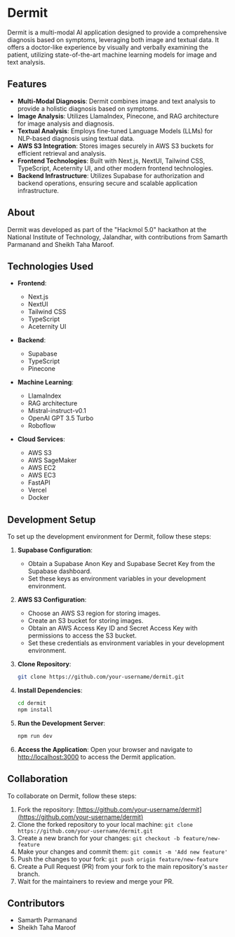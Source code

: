 # Dermit

Dermit is a multi-modal AI application designed to provide a comprehensive diagnosis based on symptoms, leveraging both image and textual data. It offers a doctor-like experience by visually and verbally examining the patient, utilizing state-of-the-art machine learning models for image and text analysis.

## Features

- **Multi-Modal Diagnosis**: Dermit combines image and text analysis to provide a holistic diagnosis based on symptoms.
- **Image Analysis**: Utilizes LlamaIndex, Pinecone, and RAG architecture for image analysis and diagnosis.
- **Textual Analysis**: Employs fine-tuned Language Models (LLMs) for NLP-based diagnosis using textual data.
- **AWS S3 Integration**: Stores images securely in AWS S3 buckets for efficient retrieval and analysis.
- **Frontend Technologies**: Built with Next.js, NextUI, Tailwind CSS, TypeScript, Aceternity UI, and other modern frontend technologies.
- **Backend Infrastructure**: Utilizes Supabase for authorization and backend operations, ensuring secure and scalable application infrastructure.

## About

Dermit was developed as part of the "Hackmol 5.0" hackathon at the National Institute of Technology, Jalandhar, with contributions from Samarth Parmanand and Sheikh Taha Maroof.

## Technologies Used

- **Frontend**:

  - Next.js
  - NextUI
  - Tailwind CSS
  - TypeScript
  - Aceternity UI

- **Backend**:

  - Supabase
  - TypeScript
  - Pinecone

- **Machine Learning**:

  - LlamaIndex
  - RAG architecture
  - Mistral-instruct-v0.1
  - OpenAI GPT 3.5 Turbo
  - Roboflow

- **Cloud Services**:
  - AWS S3
  - AWS SageMaker
  - AWS EC2
  - AWS EC3
  - FastAPI
  - Vercel
  - Docker

## Development Setup

To set up the development environment for Dermit, follow these steps:

1. **Supabase Configuration**:

   - Obtain a Supabase Anon Key and Supabase Secret Key from the Supabase dashboard.
   - Set these keys as environment variables in your development environment.

2. **AWS S3 Configuration**:

   - Choose an AWS S3 region for storing images.
   - Create an S3 bucket for storing images.
   - Obtain an AWS Access Key ID and Secret Access Key with permissions to access the S3 bucket.
   - Set these credentials as environment variables in your development environment.

3. **Clone Repository**:

   ```bash
   git clone https://github.com/your-username/dermit.git
   ```

4. **Install Dependencies**:

   ```bash
   cd dermit
   npm install
   ```

5. **Run the Development Server**:

   ```bash
   npm run dev
   ```

6. **Access the Application**:
   Open your browser and navigate to [http://localhost:3000](http://localhost:3000) to access the Dermit application.

## Collaboration

To collaborate on Dermit, follow these steps:

1. Fork the repository: [https://github.com/your-username/dermit](https://github.com/your-username/dermit)
2. Clone the forked repository to your local machine: `git clone https://github.com/your-username/dermit.git`
3. Create a new branch for your changes: `git checkout -b feature/new-feature`
4. Make your changes and commit them: `git commit -m 'Add new feature'`
5. Push the changes to your fork: `git push origin feature/new-feature`
6. Create a Pull Request (PR) from your fork to the main repository's `master` branch.
7. Wait for the maintainers to review and merge your PR.

## Contributors

- Samarth Parmanand
- Sheikh Taha Maroof
